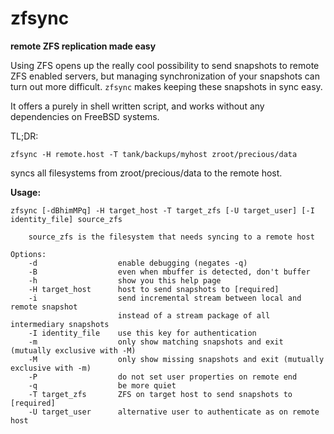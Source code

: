 # zfsync
**remote ZFS replication made easy**

Using ZFS opens up the really cool possibility to send snapshots to remote ZFS enabled servers, but managing synchronization of your snapshots can turn out more difficult. `zfsync` makes keeping these snapshots in sync easy.

It offers a purely in shell written script, and works without any dependencies on FreeBSD systems.

TL;DR:

`zfsync -H remote.host -T tank/backups/myhost zroot/precious/data`

syncs all filesystems from zroot/precious/data to the remote host.

**Usage:**
```
zfsync [-dBhimMPq] -H target_host -T target_zfs [-U target_user] [-I identity_file] source_zfs

    source_zfs is the filesystem that needs syncing to a remote host

Options:
    -d                  enable debugging (negates -q)
    -B                  even when mbuffer is detected, don't buffer
    -h                  show you this help page
    -H target_host      host to send snapshots to [required]
    -i                  send incremental stream between local and remote snapshot
                        instead of a stream package of all intermediary snapshots
    -I identity_file    use this key for authentication
    -m                  only show matching snapshots and exit (mutually exclusive with -M)
    -M                  only show missing snapshots and exit (mutually exclusive with -m)
    -P                  do not set user properties on remote end
    -q                  be more quiet
    -T target_zfs       ZFS on target host to send snapshots to [required]
    -U target_user      alternative user to authenticate as on remote host
```
